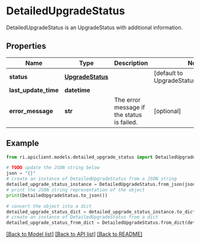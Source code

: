 # DetailedUpgradeStatus

DetailedUpgradeStatus is an UpgradeStatus with additional information.

## Properties

Name | Type | Description | Notes
------------ | ------------- | ------------- | -------------
**status** | [**UpgradeStatus**](UpgradeStatus.md) |  | [default to UpgradeStatus.UNSPECIFIED]
**last_update_time** | **datetime** |  | 
**error_message** | **str** | The error message if the status is failed. | [optional] 

## Example

```python
from ri.apiclient.models.detailed_upgrade_status import DetailedUpgradeStatus

# TODO update the JSON string below
json = "{}"
# create an instance of DetailedUpgradeStatus from a JSON string
detailed_upgrade_status_instance = DetailedUpgradeStatus.from_json(json)
# print the JSON string representation of the object
print(DetailedUpgradeStatus.to_json())

# convert the object into a dict
detailed_upgrade_status_dict = detailed_upgrade_status_instance.to_dict()
# create an instance of DetailedUpgradeStatus from a dict
detailed_upgrade_status_from_dict = DetailedUpgradeStatus.from_dict(detailed_upgrade_status_dict)
```
[[Back to Model list]](../README.md#documentation-for-models) [[Back to API list]](../README.md#documentation-for-api-endpoints) [[Back to README]](../README.md)

